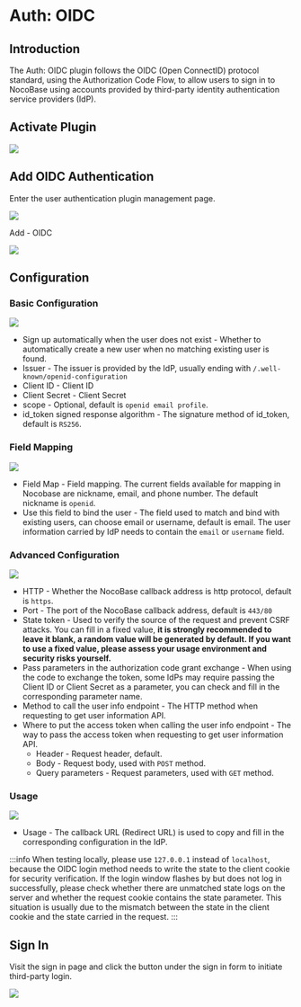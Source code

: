 # Auth: OIDC

## Introduction

The Auth: OIDC plugin follows the OIDC (Open ConnectID) protocol standard, using the Authorization Code Flow, to allow users to sign in to NocoBase using accounts provided by third-party identity authentication service providers (IdP).

## Activate Plugin

![](https://static-docs.nocobase.com/a494476c352a949a276d64e96e6ac587.png)

## Add OIDC Authentication

Enter the user authentication plugin management page.

![](https://static-docs.nocobase.com/4e598e7df963d7d23188afe3576456d6.png)

Add - OIDC

![](https://static-docs.nocobase.com/1efbde1c0e2f4967efc1c4336be45ca2.png)

## Configuration

### Basic Configuration

![](https://static-docs.nocobase.com/d80715319639e1681a28a97ad3131f21.png)

- Sign up automatically when the user does not exist - Whether to automatically create a new user when no matching existing user is found.
- Issuer - The issuer is provided by the IdP, usually ending with `/.well-known/openid-configuration`
- Client ID - Client ID
- Client Secret - Client Secret
- scope - Optional, default is `openid email profile`.
- id_token signed response algorithm - The signature method of id_token, default is `RS256`.

### Field Mapping

![](https://static-docs.nocobase.com/92d63c8f6f4082b50d9f475674cb5650.png)

- Field Map - Field mapping. The current fields available for mapping in Nocobase are nickname, email, and phone number. The default nickname is `openid`.
- Use this field to bind the user - The field used to match and bind with existing users, can choose email or username, default is email. The user information carried by IdP needs to contain the `email` or `username` field.

### Advanced Configuration

![](https://static-docs.nocobase.com/d9e8040118e8e2ecdc3c847f72bbb5a9.png)

- HTTP - Whether the NocoBase callback address is http protocol, default is `https`.
- Port - The port of the NocoBase callback address, default is `443/80`
- State token - Used to verify the source of the request and prevent CSRF attacks. You can fill in a fixed value, **it is strongly recommended to leave it blank, a random value will be generated by default. If you want to use a fixed value, please assess your usage environment and security risks yourself.**
- Pass parameters in the authorization code grant exchange - When using the code to exchange the token, some IdPs may require passing the Client ID or Client Secret as a parameter, you can check and fill in the corresponding parameter name.
- Method to call the user info endpoint - The HTTP method when requesting to get user information API.
- Where to put the access token when calling the user info endpoint - The way to pass the access token when requesting to get user information API.
  - Header - Request header, default.
  - Body - Request body, used with `POST` method.
  - Query parameters - Request parameters, used with `GET` method.

### Usage

![](https://static-docs.nocobase.com/2edbea211232cea6d38c79630132418c.png)

- Usage - The callback URL (Redirect URL) is used to copy and fill in the corresponding configuration in the IdP.

:::info
When testing locally, please use `127.0.0.1` instead of `localhost`, because the OIDC login method needs to write the state to the client cookie for security verification. If the login window flashes by but does not log in successfully, please check whether there are unmatched state logs on the server and whether the request cookie contains the state parameter. This situation is usually due to the mismatch between the state in the client cookie and the state carried in the request.
:::

## Sign In

Visit the sign in page and click the button under the sign in form to initiate third-party login.

![](https://static-docs.nocobase.com/e493d156254c2ac0b6f6e1002e6a2e6b.png)
